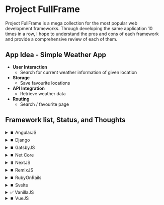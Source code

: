# Project FullFrame

Project FullFrame is a mega collection for the most popular web development frameworks. Through developing the same application 10 times in a row, I hope to understand the pros and cons of each framework and provide a comprehensive review of each of them.

## App Idea - Simple Weather App

- **User Interaction**
  - Search for current weather information of given location
- **Storage**
  - Save favourite locations
- **API Integration**
  - Retrieve weather data
- **Routing**
  - Search / favourite page

## Framework list, Status, and Thoughts

<details>
    <summary>⏹️ AngularJS</summary>

### Overall Score

```
Rank #/10
```

</details>
<details>
    <summary>⏹️ Django</summary>

### Overall Score

```
Rank #/10
```

</details>
<details>
    <summary>⏹️ GatsbyJS</summary>

### Overall Score

```
Rank #/10
```

</details>
<details>
    <summary>⏹️ Net Core</summary>

### Overall Score

```
Rank #/10
```

</details>
<details>
    <summary>⏸️ NextJS</summary>

### Overall Score

```
Rank #/10
```

</details>
<details>
    <summary>⏹️ RemixJS</summary>

### Overall Score

```
Rank #/10
```

</details>
<details>
    <summary>⏹️ RubyOnRails</summary>

### Overall Score

```
Rank #/10
```

</details>
<details>
    <summary>⏹️ Svelte</summary>

### Overall Score

```
Rank #/10
```

</details>
<details>
    <summary>✅ VanillaJS</summary>

### Overall Score

```
Rank #/10
```

### Thoughts

- Storage is easy to manage with `window.localStorage`
- Generating new HTML nodes for data display is very convoluted
- Extremely small codebase, very easy to navigate

</details>
<details>
    <summary>⏹️ VueJS</summary>

### Overall Score

```
Rank #/10
```

</details>
